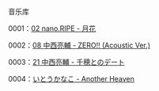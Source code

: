 音乐库

0001：[02 nano.RIPE - 月花](https://s6.img.mbf.moe/M/0001.mp3)

0002：[08 中西亮輔 - ZERO!! (Acoustic Ver.)](https://s6.img.mbf.moe/M/0002.mp3)

0003：[21 中西亮輔 - 千穂とのデート](https://s6.img.mbf.moe/M/0003.mp3)

0004：[いとうかなこ - Another Heaven](https://s6.img.mbf.moe/M/0004.mp3)
